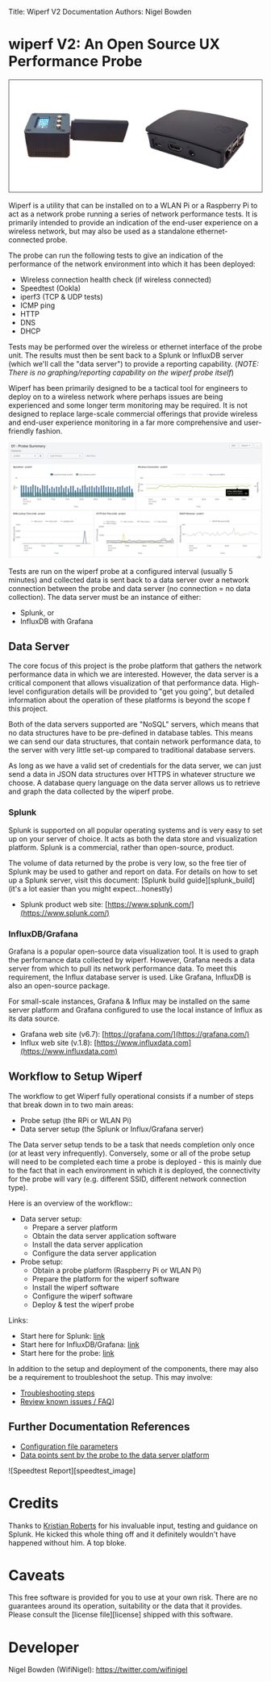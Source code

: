 Title: Wiperf V2 Documentation
Authors: Nigel Bowden

# wiperf V2: An Open Source UX Performance Probe

![wiperf hardware](images/hardware.png)

Wiperf is a utility that can be installed on to a WLAN Pi or a Raspberry Pi to act as a network probe running a series of  network performance tests. It is primarily intended to provide an indication of the end-user experience on a wireless network, but may also be used as a standalone ethernet-connected probe.

The probe can run the following tests to give an indication of the performance of the network environment into which it has been deployed:

- Wireless connection health check (if wireless connected)
- Speedtest (Ookla)
- iperf3 (TCP & UDP tests)
- ICMP ping
- HTTP
- DNS
- DHCP

Tests may be performed over the wireless or ethernet interface of the probe unit. The results must then be sent back to a Splunk or InfluxDB server (which we'll call the "data server") to provide a reporting capability. (*NOTE: There is no graphing/reporting capability on the wiperf probe itself*)

Wiperf has been primarily designed to be a tactical tool for engineers to deploy on to a wireless network where perhaps issues are being experienced and some longer term monitoring may be required. It is not designed to replace large-scale commercial offerings that provide wireless and end-user experience monitoring in a far more comprehensive and user-friendly fashion.

![Probe Report](images/probe_summary.jpg)

Tests are run on the wiperf probe at a configured interval (usually 5 minutes) and collected data is sent back to a data server over a network connection between the probe and data server (no connection = no data collection). The data server must be an instance of either:

- Splunk, or
- InfluxDB with Grafana  

## Data Server

The core focus of this project is the probe platform that gathers the network performance data in which we are interested. However, the data server is a critical component that allows visualization of that performance data.  High-level configuration details will be provided to "get you going", but detailed information about the operation of these platforms is beyond the scope f this project.

Both of the data servers supported are "NoSQL" servers, which means that no data structures have to be pre-defined in database tables. This means we can send our data structures, that contain network performance data, to the server with very little set-up compared to traditional database servers.

As long as we have a valid set  of credentials for the data server, we can just send a data in JSON data structures over HTTPS in whatever structure we choose. A database query language on the data server allows us to retrieve and graph the data collected by the wiperf probe.

### Splunk

Splunk is supported on all popular operating systems and is very easy to set up on your server of choice. It acts as both the data store and visualization platform. Splunk is a commercial, rather than open-source, product.

The volume of data returned by the probe is very low, so the free tier of Splunk may be used to gather and report on data. For details on how to set up a Splunk server, visit this document: [Splunk build guide][splunk_build] (it's a lot easier than you might expect...honestly)

- Splunk product web site: [https://www.splunk.com/](https://www.splunk.com/)

### InfluxDB/Grafana

Grafana is a popular open-source data visualization tool. It is used to graph the performance data collected by wiperf. However, Grafana needs a data server from which to pull its network performance data. To meet this requirement, the Influx database server is used. Like Grafana, InfluxDB is also an open-source package.

For small-scale instances, Grafana & Influx may be installed on the same server platform and Grafana configured to use the local instance of Influx as its data source.

- Grafana web site (v6.7): [https://grafana.com/](https://grafana.com/)
- Influx web site (v.1.8): [https://www.influxdata.com](https://www.influxdata.com)

## Workflow to Setup Wiperf

The workflow to get Wiperf fully operational consists if a number of steps that break down in to two main areas:

- Probe setup (the RPi or WLAN Pi)
- Data server setup (the Splunk or Influx/Grafana server)

The Data server setup tends to be a task that needs completion only once (or at least very infrequently). Conversely, some or all of the probe setup will need to be completed each time a probe is deployed - this is mainly due to the fact that in each environment in which it is deployed, the connectivity for the probe will vary (e.g. different SSID, different network connection type). 

Here is an overview of the workflow::

- Data server setup:
    - Prepare a server platform
    - Obtain the data server application software
    - Install the data server application
    - Configure the data server application
- Probe setup:
    - Obtain a probe platform (Raspberry Pi or WLAN Pi)
    - Prepare the platform for the wiperf software
    - Install the wiperf software
    - Configure the wiperf software
    - Deploy & test the wiperf probe

Links:
- Start here for Splunk: [link](splunk_platform.md)
- Start here for InfluxDB/Grafana: [link](influx_plaform.md)
- Start here for the probe: [link](probe_platform.md)

In addition to the setup and deployment of the components, there may also be a requirement to troubleshoot the setup. This may involve:

- [Troubleshooting steps](troubleshooting.md)
- [Review known issues / FAQ](faq/md)]

## Further Documentation References

- [Configuration file parameters](config.ini.md)
- [Data points sent by the probe to the data server platform](data_points.md)


![Speedtest Report][speedtest_image]

<!-- link list -->

# Credits

Thanks to [Kristian Roberts](https://uk.linkedin.com/in/krisalexroberts) for his invaluable input, testing and guidance on Splunk. He kicked this whole thing off and it definitely wouldn't have happened without him. A top bloke.

# Caveats

This free software is provided for you to use at your own risk. There are no guarantees around its operation, suitability or the data that it provides. Please consult the [license file][license] shipped with this software.

# Developer

Nigel Bowden (WifiNigel): https://twitter.com/wifinigel


